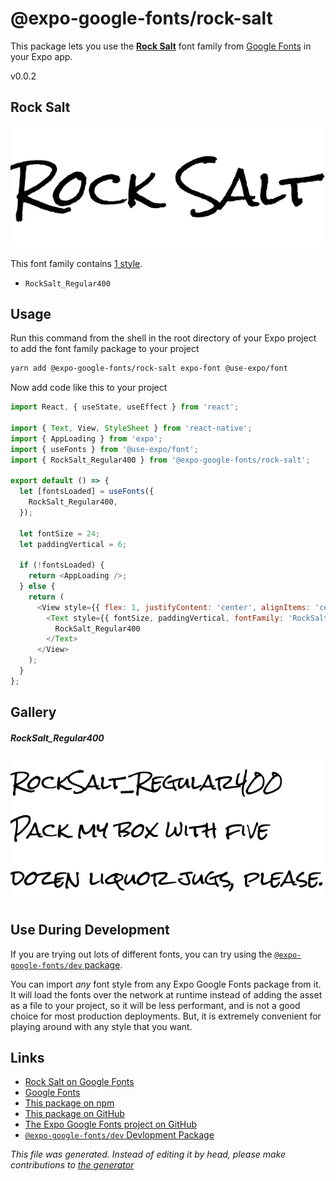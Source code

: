 # @expo-google-fonts/rock-salt

This package lets you use the [**Rock Salt**](https://fonts.google.com/specimen/Rock+Salt) font family from [Google Fonts](https://fonts.google.com/) in your Expo app.

v0.0.2

## Rock Salt

![Rock Salt](./font-family.png)

This font family contains [1 style](#gallery).

- `RockSalt_Regular400`

## Usage

Run this command from the shell in the root directory of your Expo project to add the font family package to your project
```sh
yarn add @expo-google-fonts/rock-salt expo-font @use-expo/font
```

Now add code like this to your project
```js
import React, { useState, useEffect } from 'react';

import { Text, View, StyleSheet } from 'react-native';
import { AppLoading } from 'expo';
import { useFonts } from '@use-expo/font';
import { RockSalt_Regular400 } from '@expo-google-fonts/rock-salt';

export default () => {
  let [fontsLoaded] = useFonts({
    RockSalt_Regular400,
  });

  let fontSize = 24;
  let paddingVertical = 6;

  if (!fontsLoaded) {
    return <AppLoading />;
  } else {
    return (
      <View style={{ flex: 1, justifyContent: 'center', alignItems: 'center' }}>
        <Text style={{ fontSize, paddingVertical, fontFamily: 'RockSalt_Regular400' }}>
          RockSalt_Regular400
        </Text>
      </View>
    );
  }
};

```

## Gallery

##### RockSalt_Regular400
![RockSalt_Regular400](./f806681f8229dcdbd4eecfbadbbba02c5db0e98796d6996917c01a006376910f.ttf.png)


## Use During Development

If you are trying out lots of different fonts, you can try using the [`@expo-google-fonts/dev` package](https://www.npmjs.com/package/@expo-google-fonts/dev).

You can import *any* font style from any Expo Google Fonts package from it. It will load the fonts
over the network at runtime instead of adding the asset as a file to your project, so it will be 
less performant, and is not a good choice for most production deployments. But, it is extremely convenient
for playing around with any style that you want.

## Links

- [Rock Salt on Google Fonts](https://fonts.google.com/specimen/Rock+Salt)
- [Google Fonts](https://fonts.google.com/)
- [This package on npm](https://www.npmjs.com/package/@expo-google-fonts/rock-salt)
- [This package on GitHub](https://github.com/expo/google-fonts/tree/master/font-packages/rock-salt)
- [The Expo Google Fonts project on GitHub](https://github.com/expo/google-fonts)
- [`@expo-google-fonts/dev` Devlopment Package](https://github.com/expo/google-fonts/tree/master/font-packages/dev)


*This file was generated. Instead of editing it by head, please make contributions to [the generator](https://github.com/expo/google-fonts/tree/master/packages/generator)*
